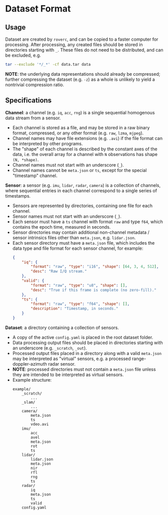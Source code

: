# Dataset Format

## Usage

Dataset are created by `roverc`, and can be copied to a faster computer for processing. After processing, any created files should be stored in directories starting with `_`. These files do not need to be distributed, and can be excluded, e.g.
```sh
tar --exclude '*/_*' -cf data.tar data
```

**NOTE**: the underlying data representations should already be compressed; further compressing the dataset (e.g. `-z`) as a whole is unlikely to yield a nontrivial compression ratio.

## Specifications

**Channel**: a channel (e.g. `iq`, `acc`, `rng`) is a single sequential homogenous data stream from a sensor.
- Each channel is stored as a file, and may be stored in a raw binary format, compressed, or any other format (e.g. `raw`, `lzma`, `mjpeg`).
- Channel names may have file extensions (e.g. `.avi`) if the file format can be interpreted by other programs.
- The "shape" of each channel is described by the constant axes of the data, i.e. the overall array for a channel with `N` observations has shape `(N, *shape)`.
- Channel names must not start with an underscore (`_`).
- Channel names cannot be `meta.json` or `ts`, except for the special "timestamp" channel.

**Sensor**: a sensor (e.g. `imu`, `lidar`, `radar`, `camera`) is a collection of channels, where sequential entries in each channel correspond to a single series of timestamps.
- Sensors are represented by directories, containing one file for each channel.
- Sensor names must not start with an underscore (`_`).
- Each sensor must have a `ts` channel with format `raw` and type `f64`, which contains the epoch time, measured in seconds.
- Sensor directories may contain additional non-channel metadata / sensor intrinsics files other than `meta.json`, e.g. `lidar.json`.
- Each sensor directory must have a `meta.json` file, which includes the data type and file format for each sensor channel, for example:
    ```json
    {
        "iq": {
            "format": "raw", "type": "i16", "shape": [64, 3, 4, 512],
            "desc": "Raw I/Q stream."
        },
        "valid": {
            "format": "raw", "type": "u8", "shape": [],
            "desc": "True if this frame is complete (no zero-fill)."
        },
        "ts": {
            "format": "raw", "type": "f64", "shape": [],
            "description": "Timestamp, in seconds."
        }
    }
    ```

**Dataset**: a directory containing a collection of sensors.
- A copy of the active `config.yaml` is placed in the root dataset folder.
- Data processing output files should be placed in directories starting with an underscore (e.g. `_scratch`, `_out`).
- Processed output files placed in a directory along with a valid `meta.json` may be interpreted as "virtual" sensors, e.g. a processed range-doppler-azimuth radar sensor.
- **NOTE**: processed directories must not contain a `meta.json` file unless they are intended to be interpreted as virtual sensors.
- Example structure:
    ```
    example/
        _scratch/
            ...
        _slam/
            ...
        camera/
            meta.json
            ts
            vdeo.avi
        imu/
            acc
            avel
            meta.json
            rot
            ts
        lidar/
            lidar.json
            meta.json
            nir
            rfl
            rng
            ts
        radar/
            iq
            meta.json
            ts
            valid
        config.yaml
    ```
